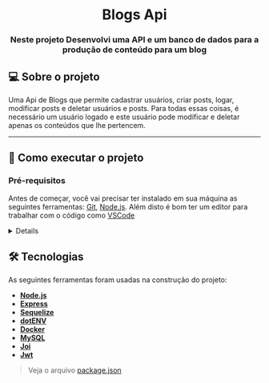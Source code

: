 <h1 align="center">Blogs Api</h1>

<h3 align="center">Neste projeto Desenvolvi uma API e um banco de dados para a produção de conteúdo para um blog</h3>

## 💻 Sobre o projeto

Uma Api de Blogs que permite cadastrar usuários, criar posts, logar, modificar posts e deletar usuários e posts. Para todas essas coisas, é necessário um usuário logado e este usuário pode modificar e deletar apenas os conteúdos que lhe pertencem.

---

## 🚀 Como executar o projeto

### Pré-requisitos

Antes de começar, você vai precisar ter instalado em sua máquina as seguintes ferramentas:
[Git](https://git-scm.com), [Node.js](https://nodejs.org/en/).
Além disto é bom ter um editor para trabalhar com o código como [VSCode](https://code.visualstudio.com/)

<details>

```bash
# Clone este repositório
$ git clone git@github.com:serjofrancisco/ProjectTrybe-BlogsApi.git
# Acesse a pasta do projeto no terminal/cmd
$ cd ProjectTrybe-BlogsApi
# Instale as dependências
$ npm install
# Execute a aplicação em modo de desenvolvimento
$ npm run debug
# O servidor inciará na porta:3000 - acesse http://localhost:3000
```

</details>

## 🛠 Tecnologias

As seguintes ferramentas foram usadas na construção do projeto:

- **[Node.js](https://nodejs.org/en/)**
- **[Express](https://expressjs.com/)**
- **[Sequelize](https://sequelize.org/)**
- **[dotENV](https://github.com/motdotla/dotenv)**
- **[Docker](https://www.docker.com/)**
- **[MySQL](https://www.mysql.com/)**
- **[Joi](https://github.com/hapijs/joi)**
- **[Jwt](https://jwt.io/)**

> Veja o arquivo [package.json](https://github.com/serjofrancisco/ProjectTrybe-BlogsApi/blob/main/package.json)
